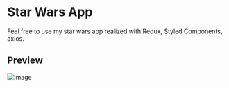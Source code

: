 # Star Wars App

Feel free to use my star wars app realized with Redux, Styled Components, axios.

## Preview

![image](https://user-images.githubusercontent.com/75219640/107078649-e4985d00-67ee-11eb-9b88-8f82635cbabb.png)
